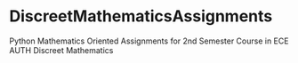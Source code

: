 # DiscreetMathematicsAssignments
Python Mathematics Oriented Assignments for 2nd Semester Course in ECE AUTH Discreet Mathematics
